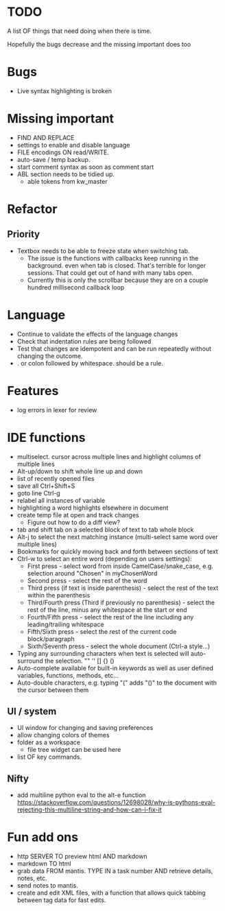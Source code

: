 # TODO

A list OF things that need doing when there is time. 

Hopefully the bugs decrease and the missing important does too


# Bugs
- Live syntax highlighting is broken 

# Missing important
- FIND AND REPLACE
- settings to enable and disable language
- FILE encodings ON read/WRITE. 
- auto-save / temp backup.
- start comment syntax as soon as comment start
- ABL section needs to be tidied up.
  - able tokens from kw_master 


# Refactor
## Priority

- Textbox needs to be able to freeze state when switching tab. 
  - The issue is the functions with callbacks keep running in the background. even when tab is closed. That's terrible for longer sessions. That could get out of hand with many tabs open. 
  - Currently this is only the scrollbar because they are on a couple hundred millisecond callback loop

# Language
- Continue to validate the effects of the language changes
- Check that indentation rules are being followed 
- Test that changes are idempotent and can be run repeatedly without changing the outcome. 
- . or colon followed by whitespace. should be a rule.

# Features
- log errors in lexer for review

# IDE functions 
- multiselect. cursor across multiple lines and highlight columns of multiple lines
- Alt-up/down to shift whole line up and down
- list of recently opened files
- save all Ctrl+Shift+S
- goto line Ctrl-g
- relabel all instances of variable 
- highlighting a word highlights elsewhere in document
- create temp file at open and track changes 
  - Figure out how to do a diff view? 
- tab and shift tab on a selected block of text to tab whole block
- Alt-j to select the next matching instance (multi-select same word over multiple lines)
- Bookmarks for quickly moving back and forth between sections of text
- Ctrl-w to select an entire word (depending on users settings):
  - First press - select word from inside CamelCase/snake_case, e.g. selection around "Chosen" in myChosenWord
  - Second press - select the rest of the word 
  - Third press (if text is inside parenthesis) - select the rest of the text within the parenthesis
  - Third/Fourth press (Third if previously no parenthesis) - select the rest of the line, minus any whitespace at the start or end
  - Fourth/Fifth press - select the rest of the line including any leading/trailing whitespace
  - Fifth/Sixth press - select the rest of the current code block/paragraph
  - Sixth/Seventh press - select the whole document (Ctrl-a style...)
- Typing any surrounding characters when text is selected will auto-surround the selection. "" '' [] {} () 
- Auto-complete available for built-in keywords as well as user defined variables, functions, methods, etc...
- Auto-double characters, e.g. typing "(" adds "()" to the document with the cursor between them

## UI / system
- UI window for changing and saving preferences
- allow changing colors of themes 
- folder as a workspace
    - file tree widget can be used here
- list OF key commands.  

## Nifty
- add multiline python eval to the alt-e function https://stackoverflow.com/questions/12698028/why-is-pythons-eval-rejecting-this-multiline-string-and-how-can-i-fix-it


# Fun add ons
- http SERVER TO preview html AND markdown
- markdown TO html
- grab data FROM mantis. TYPE IN a task number AND retrieve details, notes, etc. 
- send notes to mantis. 
- create and edit XML files, with a function that allows quick tabbing between tag data for fast edits.








